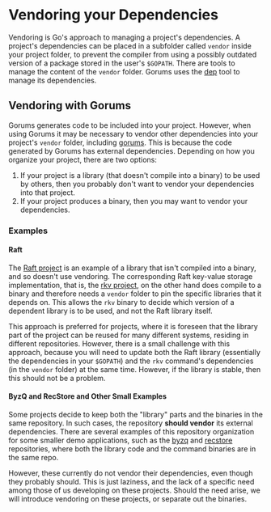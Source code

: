 # Vendoring your Dependencies

Vendoring is Go's approach to managing a project's dependencies. A project's dependencies can be placed in a
subfolder called `vendor` inside your project folder, to prevent the compiler from using a possibly outdated
version of a package stored in the user's `$GOPATH`. There are tools to manage the content of the `vendor` folder. 
Gorums uses the [dep](https://github.com/golang/dep) tool to manage its dependencies.

## Vendoring with Gorums

Gorums generates code to be included into your project. However, when using Gorums it may be necessary to vendor
other dependencies into your project's `vendor` folder, including [gorums](https://github.com/relab/gorums).
This is because the code generated by Gorums has external dependencies. Depending on how you organize
your project, there are two options:

1. If your project is a library (that doesn't compile into a binary) to be used by others, 
then you probably don't want to vendor your dependencies into that project.
1. If your project produces a binary, then you may want to vendor your dependencies.

### Examples

#### Raft

The [Raft project](https://github.com/relabs/raft) is an example of a library that isn't compiled into a binary, 
and so doesn't use vendoring. The corresponding Raft key-value storage implementation, that is, the
[rkv project](https://github.com/relabs/rkv), on the other hand does compile to a binary and therefore needs a
`vendor` folder to pin the specific libraries that it depends on. This allows the `rkv` binary to decide which
version of a dependent library is to be used, and not the Raft library itself.

This approach is preferred for projects, where it is foreseen that the library part of the project can be reused
for many different systems, residing in different repositories. However, there is a small challenge with this
approach, because you will need to update both the Raft library (essentially the dependencies in your `$GOPATH`)
and the `rkv` command's dependencies (in the `vendor` folder) at the same time.
However, if the library is stable, then this should not be a problem.

#### ByzQ and RecStore and Other Small Examples

Some projects decide to keep both the "library" parts and the binaries in the same repository. In such cases,
the repository **should vendor** its external dependencies. There are several examples of this repository
organization for some smaller demo applications, such as the [byzq](https://github.com/relabs/byzq) and
[recstore](https://github.com/relabs/recstore) repositories, where both the library code and the command binaries
are in the same repo. 

However, these currently do not vendor their dependencies, even though they probably should. This is just
laziness, and the lack of a specific need among those of us developing on these projects. Should the need
arise, we will introduce vendoring on these projects, or separate out the binaries.
